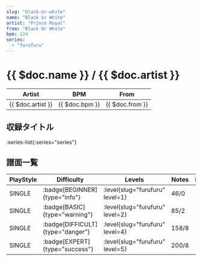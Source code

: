 ```yaml
---
slug: "black-or-white"
name: "Black or White"
artist: "Prince Royal"
from: "Black Or White"
bpm: 124
series:
  - "furufuru"
---
```


# {{ $doc.name }} / {{ $doc.artist }}

|Artist|BPM|From|
|------|---|----|
|{{ $doc.artist }}|{{ $doc.bpm }}|{{ $doc.from }}|

## 収録タイトル

:series-list{:series="series"}

## 譜面一覧

|PlayStyle|Difficulty|Levels|Notes|Movie|
|---------|----------|------|-----|-----|
|SINGLE| :badge[BEGINNER]{type="info"}|<div class="field is-grouped is-grouped-multiline"> :level{slug="furufuru" level=1}</div>|46/0||
|SINGLE| :badge[BASIC]{type="warning"}|<div class="field is-grouped is-grouped-multiline"> :level{slug="furufuru" level=2}</div>|85/2||
|SINGLE| :badge[DIFFICULT]{type="danger"}|<div class="field is-grouped is-grouped-multiline"> :level{slug="furufuru" level=4}</div>|158/8||
|SINGLE| :badge[EXPERT]{type="success"}|<div class="field is-grouped is-grouped-multiline"> :level{slug="furufuru" level=5}</div>|200/8||

